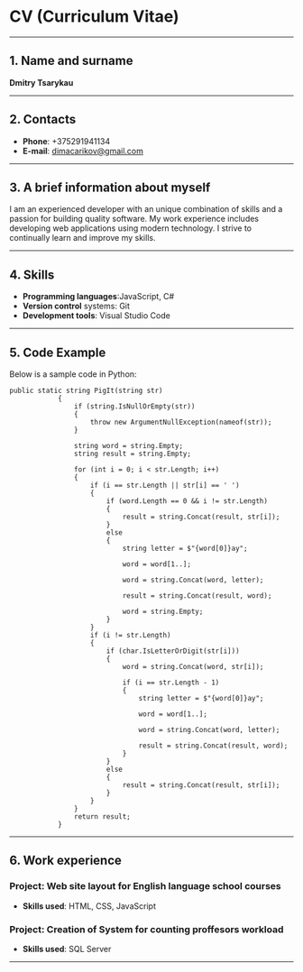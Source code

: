 # CV (Curriculum Vitae)
***

## 1. Name and surname
**Dmitry Tsarykau**
***

## 2. Contacts
- **Phone**: +375291941134
- **E-mail**: dimacarikov@gmail.com
***

## 3. A brief information about myself
I am an experienced developer with an unique combination of skills and a passion for building quality software. My work experience includes developing web applications using modern technology. I strive to continually learn and improve my skills.
***

## 4. Skills
- **Programming languages**:JavaScript, C#
- **Version control** systems: Git
- **Development tools**: Visual Studio Code
***

## 5. Code Example
Below is a sample code in Python:

```
public static string PigIt(string str)
            {
                if (string.IsNullOrEmpty(str))
                {
                    throw new ArgumentNullException(nameof(str));
                }

                string word = string.Empty;
                string result = string.Empty;

                for (int i = 0; i < str.Length; i++)
                {
                    if (i == str.Length || str[i] == ' ')
                    {
                        if (word.Length == 0 && i != str.Length)
                        {
                            result = string.Concat(result, str[i]);
                        }
                        else
                        {
                            string letter = $"{word[0]}ay";

                            word = word[1..];

                            word = string.Concat(word, letter);

                            result = string.Concat(result, word);

                            word = string.Empty;
                        }
                    }
                    if (i != str.Length)
                    {
                        if (char.IsLetterOrDigit(str[i]))
                        {
                            word = string.Concat(word, str[i]);

                            if (i == str.Length - 1)
                            {
                                string letter = $"{word[0]}ay";

                                word = word[1..];

                                word = string.Concat(word, letter);

                                result = string.Concat(result, word);
                            }
                        }
                        else
                        {
                            result = string.Concat(result, str[i]);
                        }
                    }
                }
                return result;
            }
```
***

## 6. Work experience

### Project: Web site layout for English language school courses

- **Skills used**: HTML, CSS, JavaScript

### Project: Creation of System for counting proffesors workload

- **Skills used**: SQL Server
***